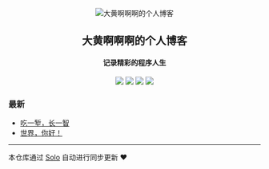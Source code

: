 <p align="center"><img alt="大黄啊啊啊的个人博客" src="https://static.b3log.org/images/brand/solo-32.png"></p><h2 align="center">
大黄啊啊啊的个人博客
</h2>

<h4 align="center">记录精彩的程序人生</h4>
<p align="center"><a title="大黄啊啊啊的个人博客" target="_blank" href="https://github.com/liu767990032/solo-blog"><img src="https://img.shields.io/github/last-commit/liu767990032/solo-blog.svg?style=flat-square&color=FF9900"></a>
<a title="GitHub repo size in bytes" target="_blank" href="https://github.com/liu767990032/solo-blog"><img src="https://img.shields.io/github/repo-size/liu767990032/solo-blog.svg?style=flat-square"></a>
<a title="Solo Version" target="_blank" href="https://github.com/b3log/solo/releases"><img src="https://img.shields.io/badge/solo-3.6.5-f1e05a.svg?style=flat-square&color=blueviolet"></a>
<a title="Hits" target="_blank" href="https://github.com/b3log/hits"><img src="https://hits.b3log.org/liu767990032/solo-blog.svg"></a></p>

### 最新

* [吃一堑，长一智](https://www.logoxiang.top/articles/2019/10/24/1571907090273.html)
* [世界，你好！](https://www.logoxiang.top/hello-solo)



---

本仓库通过 [Solo](https://github.com/b3log/solo) 自动进行同步更新 ❤️ 